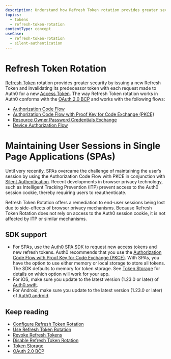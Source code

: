 ```yaml
---
description: Understand how Refresh Token rotation provides greater security by issuing a new Refresh Token with each request made to Auth0 for a new Access Token by a client using Refresh Tokens.
topics:
  - tokens
  - refresh-token-rotation
contentType: concept
useCase:
  - refresh-token-rotation
  - silent-authentication
---
```

# Refresh Token Rotation

[Refresh Token](/tokens/concepts/refresh-tokens) rotation provides greater security by issuing a new Refresh Token and invalidating its predecessor token with each request made to Auth0 for a new [Access Token](/tokens/cocncepts/access-tokens). The way Refresh Token rotation works in Auth0 conforms with the [OAuth 2.0 BCP](https://tools.ietf.org/html/draft-ietf-oauth-security-topics-13#section-4.12) and works with the following flows:
* [Authorization Code Flow](/flows/concepts/auth-code)
* [Authorization Code Flow with Proof Key for Code Exchange (PKCE)](/flows/concepts/auth-code-pkce)
* [Resource Owner Password Credentials Exchange](/api-auth/tutorials/adoption/password)
* [Device Authorization Flow](/flows/concepts/device-auth)

# Maintaining User Sessions in Single Page Applications (SPAs)

Until very recently, SPAs overcame the challenge of maintaining the user’s session by using the Authorization Code Flow with PKCE in conjunction with [Silent Authentication](https://auth0.com/docs/api-auth/tutorials/silent-authentication). Recent developments in browser privacy technology, such as Intelligent Tracking Prevention (ITP) prevent access to the Auth0 session cookie, thereby requiring users to reauthenticate. 

Refresh Token Rotation offers a remediation to end-user sessions being lost due to side-effects of browser privacy mechanisms. Because Refresh Token Rotation does not rely on access to the Auth0 session cookie, it is not affected by ITP or similar mechanisms.

## SDK support

* For SPAs, use the [Auth0 SPA SDK](/libraries/auth0-spa-js) to request new access tokens and new refresh tokens. Auth0 recommends that you use the [Authorization Code Flow with Proof Key for Code Exchange (PKCE)](/flows/concepts/auth-code-pkce). With SPAs, you have the option to use either memory or local storage to store all tokens. The SDK defaults to memory for token storage. See [Token Storage](/tokens/concepts/token-storage) for details on which option will work for your app. 
* For iOS, make sure you update to the latest version (1.23.0 or later) of [Auth0.swift](https://auth0.com/docs/libraries/auth0-swift).
* For Android, make sure you update to the latest version (1.23.0 or later) of [Auth0.android](https://auth0.com/docs/libraries/auth0-android).

## Keep reading

* [Configure Refresh Token Rotation](/tokens/guides/configure-refresh-token-rotation)
* [Use Refresh Token Rotation](/tokens/guides/use-refresh-token-rotation)
* [Revoke Refresh Tokens](/tokens/guides/revoke-refresh-tokens)
* [Disable Refresh Token Rotation](/tokens/guides/disable-refresh-token-rotation)
* [Token Storage](/tokens/concepts/token-storage)
* [OAuth 2.0 BCP](https://tools.ietf.org/html/draft-ietf-oauth-security-topics-13#section-4.12)
